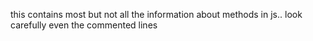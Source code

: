 this contains most but not all the information about methods in js..
look carefully even the commented lines 
